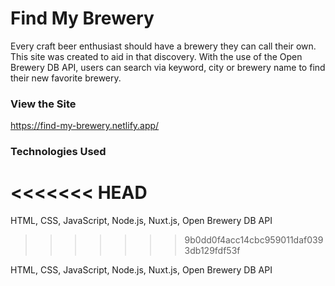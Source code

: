 # Find My Brewery

Every craft beer enthusiast should have a brewery they can call their own. This site was created to aid in that discovery. With the use of the Open Brewery DB API, users can search via keyword, city or brewery name to find their new favorite brewery.

### View the Site

https://find-my-brewery.netlify.app/

### Technologies Used
<<<<<<< HEAD
=======

HTML, CSS, JavaScript, Node.js, Nuxt.js, Open Brewery DB API
>>>>>>> 9b0dd0f4acc14cbc959011daf0393db129fdf53f

HTML, CSS, JavaScript, Node.js, Nuxt.js, Open Brewery DB API
